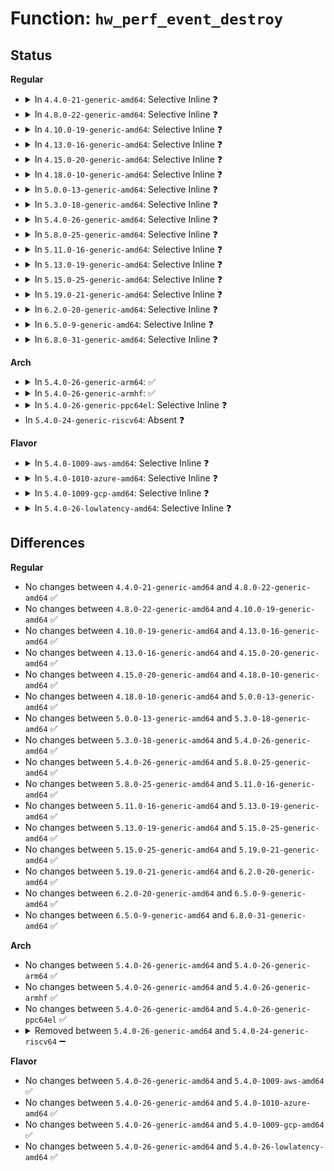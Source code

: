 # Function: <code>hw_perf_event_destroy</code>

## Status
<b>Regular</b>
<ul>
<li>
<details>
<summary>In <code>4.4.0-21-generic-amd64</code>: Selective Inline ❓</summary>

```c
void hw_perf_event_destroy(struct perf_event * event)
```

```json
{
  "name": "hw_perf_event_destroy",
  "collision_type": "Unique Static",
  "inline_type": "Selective",
  "funcs": [
    {
      "addr": 18446744071578869824,
      "name": "hw_perf_event_destroy",
      "external": false,
      "loc": "arch/x86/events/core.c:272",
      "file": "arch/x86/events/core.c",
      "inline": "not declared, inlined",
      "caller_inline": [
        "arch/x86/events/core.c:hw_perf_lbr_event_destroy"
      ],
      "caller_func": []
    }
  ],
  "symbols": [
    {
      "addr": 18446744071578869824,
      "name": "hw_perf_event_destroy",
      "section": ".text",
      "bind": "STB_LOCAL",
      "size": 23
    }
  ]
}
```
</details>
</li>
<li>
<details>
<summary>In <code>4.8.0-22-generic-amd64</code>: Selective Inline ❓</summary>

```c
void hw_perf_event_destroy(struct perf_event * event)
```

```json
{
  "name": "hw_perf_event_destroy",
  "collision_type": "Unique Static",
  "inline_type": "Selective",
  "funcs": [
    {
      "addr": 18446744071578870553,
      "name": "hw_perf_event_destroy",
      "external": false,
      "loc": "arch/x86/events/core.c:277",
      "file": "arch/x86/events/core.c",
      "inline": "not declared, inlined",
      "caller_inline": [
        "arch/x86/events/core.c:hw_perf_lbr_event_destroy"
      ],
      "caller_func": []
    }
  ],
  "symbols": [
    {
      "addr": 18446744071578870512,
      "name": "hw_perf_event_destroy",
      "section": ".text",
      "bind": "STB_LOCAL",
      "size": 23
    }
  ]
}
```
</details>
</li>
<li>
<details>
<summary>In <code>4.10.0-19-generic-amd64</code>: Selective Inline ❓</summary>

```c
void hw_perf_event_destroy(struct perf_event * event)
```

```json
{
  "name": "hw_perf_event_destroy",
  "collision_type": "Unique Static",
  "inline_type": "Selective",
  "funcs": [
    {
      "addr": 18446744071578870649,
      "name": "hw_perf_event_destroy",
      "external": false,
      "loc": "arch/x86/events/core.c:278",
      "file": "arch/x86/events/core.c",
      "inline": "not declared, inlined",
      "caller_inline": [
        "arch/x86/events/core.c:hw_perf_lbr_event_destroy"
      ],
      "caller_func": []
    }
  ],
  "symbols": [
    {
      "addr": 18446744071578870336,
      "name": "hw_perf_event_destroy",
      "section": ".text",
      "bind": "STB_LOCAL",
      "size": 23
    }
  ]
}
```
</details>
</li>
<li>
<details>
<summary>In <code>4.13.0-16-generic-amd64</code>: Selective Inline ❓</summary>

```c
void hw_perf_event_destroy(struct perf_event * event)
```

```json
{
  "name": "hw_perf_event_destroy",
  "collision_type": "Unique Static",
  "inline_type": "Selective",
  "funcs": [
    {
      "addr": 18446744071578870041,
      "name": "hw_perf_event_destroy",
      "external": false,
      "loc": "arch/x86/events/core.c:279",
      "file": "arch/x86/events/core.c",
      "inline": "not declared, inlined",
      "caller_inline": [
        "arch/x86/events/core.c:hw_perf_lbr_event_destroy"
      ],
      "caller_func": []
    }
  ],
  "symbols": [
    {
      "addr": 18446744071578869744,
      "name": "hw_perf_event_destroy",
      "section": ".text",
      "bind": "STB_LOCAL",
      "size": 23
    }
  ]
}
```
</details>
</li>
<li>
<details>
<summary>In <code>4.15.0-20-generic-amd64</code>: Selective Inline ❓</summary>

```c
void hw_perf_event_destroy(struct perf_event * event)
```

```json
{
  "name": "hw_perf_event_destroy",
  "collision_type": "Unique Static",
  "inline_type": "Selective",
  "funcs": [
    {
      "addr": 18446744071578870937,
      "name": "hw_perf_event_destroy",
      "external": false,
      "loc": "arch/x86/events/core.c:279",
      "file": "arch/x86/events/core.c",
      "inline": "not declared, inlined",
      "caller_inline": [
        "arch/x86/events/core.c:hw_perf_lbr_event_destroy"
      ],
      "caller_func": []
    }
  ],
  "symbols": [
    {
      "addr": 18446744071578870640,
      "name": "hw_perf_event_destroy",
      "section": ".text",
      "bind": "STB_LOCAL",
      "size": 23
    }
  ]
}
```
</details>
</li>
<li>
<details>
<summary>In <code>4.18.0-10-generic-amd64</code>: Selective Inline ❓</summary>

```c
void hw_perf_event_destroy(struct perf_event * event)
```

```json
{
  "name": "hw_perf_event_destroy",
  "collision_type": "Unique Static",
  "inline_type": "Selective",
  "funcs": [
    {
      "addr": 18446744071578872837,
      "name": "hw_perf_event_destroy",
      "external": false,
      "loc": "arch/x86/events/core.c:280",
      "file": "arch/x86/events/core.c",
      "inline": "not declared, inlined",
      "caller_inline": [
        "arch/x86/events/core.c:hw_perf_lbr_event_destroy"
      ],
      "caller_func": []
    }
  ],
  "symbols": [
    {
      "addr": 18446744071578872544,
      "name": "hw_perf_event_destroy",
      "section": ".text",
      "bind": "STB_LOCAL",
      "size": 23
    }
  ]
}
```
</details>
</li>
<li>
<details>
<summary>In <code>5.0.0-13-generic-amd64</code>: Selective Inline ❓</summary>

```c
void hw_perf_event_destroy(struct perf_event * event)
```

```json
{
  "name": "hw_perf_event_destroy",
  "collision_type": "Unique Static",
  "inline_type": "Selective",
  "funcs": [
    {
      "addr": 18446744071578872645,
      "name": "hw_perf_event_destroy",
      "external": false,
      "loc": "arch/x86/events/core.c:280",
      "file": "arch/x86/events/core.c",
      "inline": "not declared, inlined",
      "caller_inline": [
        "arch/x86/events/core.c:hw_perf_lbr_event_destroy"
      ],
      "caller_func": []
    }
  ],
  "symbols": [
    {
      "addr": 18446744071578872352,
      "name": "hw_perf_event_destroy",
      "section": ".text",
      "bind": "STB_LOCAL",
      "size": 23
    }
  ]
}
```
</details>
</li>
<li>
<details>
<summary>In <code>5.3.0-18-generic-amd64</code>: Selective Inline ❓</summary>

```c
void hw_perf_event_destroy(struct perf_event * event)
```

```json
{
  "name": "hw_perf_event_destroy",
  "collision_type": "Unique Static",
  "inline_type": "Selective",
  "funcs": [
    {
      "addr": 18446744071578873173,
      "name": "hw_perf_event_destroy",
      "external": false,
      "loc": "arch/x86/events/core.c:280",
      "file": "arch/x86/events/core.c",
      "inline": "not declared, inlined",
      "caller_inline": [
        "arch/x86/events/core.c:hw_perf_lbr_event_destroy"
      ],
      "caller_func": []
    }
  ],
  "symbols": [
    {
      "addr": 18446744071578872896,
      "name": "hw_perf_event_destroy",
      "section": ".text",
      "bind": "STB_LOCAL",
      "size": 23
    }
  ]
}
```
</details>
</li>
<li>
<details>
<summary>In <code>5.4.0-26-generic-amd64</code>: Selective Inline ❓</summary>

```c
void hw_perf_event_destroy(struct perf_event * event)
```

```json
{
  "name": "hw_perf_event_destroy",
  "collision_type": "Unique Static",
  "inline_type": "Selective",
  "funcs": [
    {
      "addr": 18446744071578873301,
      "name": "hw_perf_event_destroy",
      "external": false,
      "loc": "arch/x86/events/core.c:280",
      "file": "arch/x86/events/core.c",
      "inline": "not declared, inlined",
      "caller_inline": [
        "arch/x86/events/core.c:hw_perf_lbr_event_destroy"
      ],
      "caller_func": []
    }
  ],
  "symbols": [
    {
      "addr": 18446744071578873040,
      "name": "hw_perf_event_destroy",
      "section": ".text",
      "bind": "STB_LOCAL",
      "size": 23
    }
  ]
}
```
</details>
</li>
<li>
<details>
<summary>In <code>5.8.0-25-generic-amd64</code>: Selective Inline ❓</summary>

```c
void hw_perf_event_destroy(struct perf_event * event)
```

```json
{
  "name": "hw_perf_event_destroy",
  "collision_type": "Unique Static",
  "inline_type": "Selective",
  "funcs": [
    {
      "addr": 18446744071578877493,
      "name": "hw_perf_event_destroy",
      "external": false,
      "loc": "arch/x86/events/core.c:281",
      "file": "arch/x86/events/core.c",
      "inline": "not declared, inlined",
      "caller_inline": [
        "arch/x86/events/core.c:hw_perf_lbr_event_destroy"
      ],
      "caller_func": []
    }
  ],
  "symbols": [
    {
      "addr": 18446744071578877232,
      "name": "hw_perf_event_destroy",
      "section": ".text",
      "bind": "STB_LOCAL",
      "size": 23
    }
  ]
}
```
</details>
</li>
<li>
<details>
<summary>In <code>5.11.0-16-generic-amd64</code>: Selective Inline ❓</summary>

```c
void hw_perf_event_destroy(struct perf_event * event)
```

```json
{
  "name": "hw_perf_event_destroy",
  "collision_type": "Unique Static",
  "inline_type": "Selective",
  "funcs": [
    {
      "addr": 18446744071578873573,
      "name": "hw_perf_event_destroy",
      "external": false,
      "loc": "arch/x86/events/core.c:312",
      "file": "arch/x86/events/core.c",
      "inline": "not declared, inlined",
      "caller_inline": [
        "arch/x86/events/core.c:hw_perf_lbr_event_destroy"
      ],
      "caller_func": []
    }
  ],
  "symbols": [
    {
      "addr": 18446744071578873312,
      "name": "hw_perf_event_destroy",
      "section": ".text",
      "bind": "STB_LOCAL",
      "size": 23
    }
  ]
}
```
</details>
</li>
<li>
<details>
<summary>In <code>5.13.0-19-generic-amd64</code>: Selective Inline ❓</summary>

```c
void hw_perf_event_destroy(struct perf_event * event)
```

```json
{
  "name": "hw_perf_event_destroy",
  "collision_type": "Unique Static",
  "inline_type": "Selective",
  "funcs": [
    {
      "addr": 18446744071578875397,
      "name": "hw_perf_event_destroy",
      "external": false,
      "loc": "arch/x86/events/core.c:337",
      "file": "arch/x86/events/core.c",
      "inline": "not declared, inlined",
      "caller_inline": [
        "arch/x86/events/core.c:hw_perf_lbr_event_destroy"
      ],
      "caller_func": []
    }
  ],
  "symbols": [
    {
      "addr": 18446744071578875136,
      "name": "hw_perf_event_destroy",
      "section": ".text",
      "bind": "STB_LOCAL",
      "size": 23
    }
  ]
}
```
</details>
</li>
<li>
<details>
<summary>In <code>5.15.0-25-generic-amd64</code>: Selective Inline ❓</summary>

```c
void hw_perf_event_destroy(struct perf_event * event)
```

```json
{
  "name": "hw_perf_event_destroy",
  "collision_type": "Unique Static",
  "inline_type": "Selective",
  "funcs": [
    {
      "addr": 18446744071578877653,
      "name": "hw_perf_event_destroy",
      "external": false,
      "loc": "arch/x86/events/core.c:337",
      "file": "arch/x86/events/core.c",
      "inline": "not declared, inlined",
      "caller_inline": [
        "arch/x86/events/core.c:hw_perf_lbr_event_destroy"
      ],
      "caller_func": []
    }
  ],
  "symbols": [
    {
      "addr": 18446744071578877264,
      "name": "hw_perf_event_destroy",
      "section": ".text",
      "bind": "STB_LOCAL",
      "size": 23
    }
  ]
}
```
</details>
</li>
<li>
<details>
<summary>In <code>5.19.0-21-generic-amd64</code>: Selective Inline ❓</summary>

```c
void hw_perf_event_destroy(struct perf_event * event)
```

```json
{
  "name": "hw_perf_event_destroy",
  "collision_type": "Unique Static",
  "inline_type": "Selective",
  "funcs": [
    {
      "addr": 18446744071578874949,
      "name": "hw_perf_event_destroy",
      "external": false,
      "loc": "arch/x86/events/core.c:339",
      "file": "arch/x86/events/core.c",
      "inline": "not declared, inlined",
      "caller_inline": [
        "arch/x86/events/core.c:hw_perf_lbr_event_destroy"
      ],
      "caller_func": []
    }
  ],
  "symbols": [
    {
      "addr": 18446744071578874512,
      "name": "hw_perf_event_destroy",
      "section": ".text",
      "bind": "STB_LOCAL",
      "size": 27
    }
  ]
}
```
</details>
</li>
<li>
<details>
<summary>In <code>6.2.0-20-generic-amd64</code>: Selective Inline ❓</summary>

```c
void hw_perf_event_destroy(struct perf_event * event)
```

```json
{
  "name": "hw_perf_event_destroy",
  "collision_type": "Unique Static",
  "inline_type": "Selective",
  "funcs": [
    {
      "addr": 18446744071578881237,
      "name": "hw_perf_event_destroy",
      "external": false,
      "loc": "arch/x86/events/core.c:342",
      "file": "arch/x86/events/core.c",
      "inline": "not declared, inlined",
      "caller_inline": [
        "arch/x86/events/core.c:hw_perf_lbr_event_destroy"
      ],
      "caller_func": []
    }
  ],
  "symbols": [
    {
      "addr": 18446744071578880752,
      "name": "hw_perf_event_destroy",
      "section": ".text",
      "bind": "STB_LOCAL",
      "size": 27
    }
  ]
}
```
</details>
</li>
<li>
<details>
<summary>In <code>6.5.0-9-generic-amd64</code>: Selective Inline ❓</summary>

```c
void hw_perf_event_destroy(struct perf_event * event)
```

```json
{
  "name": "hw_perf_event_destroy",
  "collision_type": "Unique Static",
  "inline_type": "Selective",
  "funcs": [
    {
      "addr": 18446744071578879237,
      "name": "hw_perf_event_destroy",
      "external": false,
      "loc": "arch/x86/events/core.c:342",
      "file": "arch/x86/events/core.c",
      "inline": "not declared, inlined",
      "caller_inline": [
        "arch/x86/events/core.c:hw_perf_lbr_event_destroy"
      ],
      "caller_func": []
    }
  ],
  "symbols": [
    {
      "addr": 18446744071578878752,
      "name": "hw_perf_event_destroy",
      "section": ".text",
      "bind": "STB_LOCAL",
      "size": 27
    }
  ]
}
```
</details>
</li>
<li>
<details>
<summary>In <code>6.8.0-31-generic-amd64</code>: Selective Inline ❓</summary>

```c
void hw_perf_event_destroy(struct perf_event * event)
```

```json
{
  "name": "hw_perf_event_destroy",
  "collision_type": "Unique Static",
  "inline_type": "Selective",
  "funcs": [
    {
      "addr": 18446744071578901541,
      "name": "hw_perf_event_destroy",
      "external": false,
      "loc": "arch/x86/events/core.c:340",
      "file": "arch/x86/events/core.c",
      "inline": "not declared, inlined",
      "caller_inline": [
        "arch/x86/events/core.c:hw_perf_lbr_event_destroy"
      ],
      "caller_func": []
    }
  ],
  "symbols": [
    {
      "addr": 18446744071578901056,
      "name": "hw_perf_event_destroy",
      "section": ".text",
      "bind": "STB_LOCAL",
      "size": 27
    }
  ]
}
```
</details>
</li>
</ul>
<b>Arch</b>
<ul>
<li>
<details>
<summary>In <code>5.4.0-26-generic-arm64</code>: ✅</summary>

```c
void hw_perf_event_destroy(struct perf_event * event)
```

```json
{
  "name": "hw_perf_event_destroy",
  "collision_type": "Unique Static",
  "inline_type": "No",
  "funcs": [
    {
      "addr": 18446603336501759384,
      "name": "hw_perf_event_destroy",
      "external": false,
      "loc": "drivers/perf/arm-cci.c:1084",
      "file": "drivers/perf/arm-cci.c",
      "inline": "seen, unknown",
      "caller_inline": [],
      "caller_func": [
        "drivers/perf/arm-cci.c:cci_pmu_event_init"
      ]
    }
  ],
  "symbols": [
    {
      "addr": 18446603336501759384,
      "name": "hw_perf_event_destroy",
      "section": ".text",
      "bind": "STB_LOCAL",
      "size": 92
    }
  ]
}
```
</details>
</li>
<li>
<details>
<summary>In <code>5.4.0-26-generic-armhf</code>: ✅</summary>

```c
void hw_perf_event_destroy(struct perf_event * event)
```

```json
{
  "name": "hw_perf_event_destroy",
  "collision_type": "Unique Static",
  "inline_type": "No",
  "funcs": [
    {
      "addr": 3234312756,
      "name": "hw_perf_event_destroy",
      "external": false,
      "loc": "drivers/perf/arm-cci.c:1084",
      "file": "drivers/perf/arm-cci.c",
      "inline": "seen, unknown",
      "caller_inline": [],
      "caller_func": [
        "drivers/perf/arm-cci.c:cci_pmu_event_init"
      ]
    }
  ],
  "symbols": [
    {
      "addr": 3234312756,
      "name": "hw_perf_event_destroy",
      "section": ".text",
      "bind": "STB_LOCAL",
      "size": 72
    }
  ]
}
```
</details>
</li>
<li>
<details>
<summary>In <code>5.4.0-26-generic-ppc64el</code>: Selective Inline ❓</summary>

```c
void hw_perf_event_destroy(struct perf_event * event)
```

```json
{
  "name": "hw_perf_event_destroy",
  "collision_type": "Unique Static",
  "inline_type": "Selective",
  "funcs": [
    {
      "addr": 13835058055283378448,
      "name": "hw_perf_event_destroy",
      "external": false,
      "loc": "arch/powerpc/perf/core-book3s.c:1787",
      "file": "arch/powerpc/perf/core-book3s.c",
      "inline": "not declared, inlined",
      "caller_inline": [],
      "caller_func": []
    }
  ],
  "symbols": [
    {
      "addr": 13835058055283378448,
      "name": "hw_perf_event_destroy",
      "section": ".text",
      "bind": "STB_LOCAL",
      "size": 224
    }
  ]
}
```
</details>
</li>
<li>
In <code>5.4.0-24-generic-riscv64</code>: Absent ❓
</li>
</ul>
<b>Flavor</b>
<ul>
<li>
<details>
<summary>In <code>5.4.0-1009-aws-amd64</code>: Selective Inline ❓</summary>

```c
void hw_perf_event_destroy(struct perf_event * event)
```

```json
{
  "name": "hw_perf_event_destroy",
  "collision_type": "Unique Static",
  "inline_type": "Selective",
  "funcs": [
    {
      "addr": 18446744071578873301,
      "name": "hw_perf_event_destroy",
      "external": false,
      "loc": "arch/x86/events/core.c:280",
      "file": "arch/x86/events/core.c",
      "inline": "not declared, inlined",
      "caller_inline": [
        "arch/x86/events/core.c:hw_perf_lbr_event_destroy"
      ],
      "caller_func": []
    }
  ],
  "symbols": [
    {
      "addr": 18446744071578873040,
      "name": "hw_perf_event_destroy",
      "section": ".text",
      "bind": "STB_LOCAL",
      "size": 23
    }
  ]
}
```
</details>
</li>
<li>
<details>
<summary>In <code>5.4.0-1010-azure-amd64</code>: Selective Inline ❓</summary>

```c
void hw_perf_event_destroy(struct perf_event * event)
```

```json
{
  "name": "hw_perf_event_destroy",
  "collision_type": "Unique Static",
  "inline_type": "Selective",
  "funcs": [
    {
      "addr": 18446744071578866933,
      "name": "hw_perf_event_destroy",
      "external": false,
      "loc": "arch/x86/events/core.c:280",
      "file": "arch/x86/events/core.c",
      "inline": "not declared, inlined",
      "caller_inline": [
        "arch/x86/events/core.c:hw_perf_lbr_event_destroy"
      ],
      "caller_func": []
    }
  ],
  "symbols": [
    {
      "addr": 18446744071578866672,
      "name": "hw_perf_event_destroy",
      "section": ".text",
      "bind": "STB_LOCAL",
      "size": 23
    }
  ]
}
```
</details>
</li>
<li>
<details>
<summary>In <code>5.4.0-1009-gcp-amd64</code>: Selective Inline ❓</summary>

```c
void hw_perf_event_destroy(struct perf_event * event)
```

```json
{
  "name": "hw_perf_event_destroy",
  "collision_type": "Unique Static",
  "inline_type": "Selective",
  "funcs": [
    {
      "addr": 18446744071578873237,
      "name": "hw_perf_event_destroy",
      "external": false,
      "loc": "arch/x86/events/core.c:280",
      "file": "arch/x86/events/core.c",
      "inline": "not declared, inlined",
      "caller_inline": [
        "arch/x86/events/core.c:hw_perf_lbr_event_destroy"
      ],
      "caller_func": []
    }
  ],
  "symbols": [
    {
      "addr": 18446744071578872976,
      "name": "hw_perf_event_destroy",
      "section": ".text",
      "bind": "STB_LOCAL",
      "size": 23
    }
  ]
}
```
</details>
</li>
<li>
<details>
<summary>In <code>5.4.0-26-lowlatency-amd64</code>: Selective Inline ❓</summary>

```c
void hw_perf_event_destroy(struct perf_event * event)
```

```json
{
  "name": "hw_perf_event_destroy",
  "collision_type": "Unique Static",
  "inline_type": "Selective",
  "funcs": [
    {
      "addr": 18446744071578873589,
      "name": "hw_perf_event_destroy",
      "external": false,
      "loc": "arch/x86/events/core.c:280",
      "file": "arch/x86/events/core.c",
      "inline": "not declared, inlined",
      "caller_inline": [
        "arch/x86/events/core.c:hw_perf_lbr_event_destroy"
      ],
      "caller_func": []
    }
  ],
  "symbols": [
    {
      "addr": 18446744071578873328,
      "name": "hw_perf_event_destroy",
      "section": ".text",
      "bind": "STB_LOCAL",
      "size": 23
    }
  ]
}
```
</details>
</li>
</ul>

## Differences
<b>Regular</b>
<ul>
<li>
No changes between <code>4.4.0-21-generic-amd64</code> and <code>4.8.0-22-generic-amd64</code> ✅
</li>
<li>
No changes between <code>4.8.0-22-generic-amd64</code> and <code>4.10.0-19-generic-amd64</code> ✅
</li>
<li>
No changes between <code>4.10.0-19-generic-amd64</code> and <code>4.13.0-16-generic-amd64</code> ✅
</li>
<li>
No changes between <code>4.13.0-16-generic-amd64</code> and <code>4.15.0-20-generic-amd64</code> ✅
</li>
<li>
No changes between <code>4.15.0-20-generic-amd64</code> and <code>4.18.0-10-generic-amd64</code> ✅
</li>
<li>
No changes between <code>4.18.0-10-generic-amd64</code> and <code>5.0.0-13-generic-amd64</code> ✅
</li>
<li>
No changes between <code>5.0.0-13-generic-amd64</code> and <code>5.3.0-18-generic-amd64</code> ✅
</li>
<li>
No changes between <code>5.3.0-18-generic-amd64</code> and <code>5.4.0-26-generic-amd64</code> ✅
</li>
<li>
No changes between <code>5.4.0-26-generic-amd64</code> and <code>5.8.0-25-generic-amd64</code> ✅
</li>
<li>
No changes between <code>5.8.0-25-generic-amd64</code> and <code>5.11.0-16-generic-amd64</code> ✅
</li>
<li>
No changes between <code>5.11.0-16-generic-amd64</code> and <code>5.13.0-19-generic-amd64</code> ✅
</li>
<li>
No changes between <code>5.13.0-19-generic-amd64</code> and <code>5.15.0-25-generic-amd64</code> ✅
</li>
<li>
No changes between <code>5.15.0-25-generic-amd64</code> and <code>5.19.0-21-generic-amd64</code> ✅
</li>
<li>
No changes between <code>5.19.0-21-generic-amd64</code> and <code>6.2.0-20-generic-amd64</code> ✅
</li>
<li>
No changes between <code>6.2.0-20-generic-amd64</code> and <code>6.5.0-9-generic-amd64</code> ✅
</li>
<li>
No changes between <code>6.5.0-9-generic-amd64</code> and <code>6.8.0-31-generic-amd64</code> ✅
</li>
</ul>
<b>Arch</b>
<ul>
<li>
No changes between <code>5.4.0-26-generic-amd64</code> and <code>5.4.0-26-generic-arm64</code> ✅
</li>
<li>
No changes between <code>5.4.0-26-generic-amd64</code> and <code>5.4.0-26-generic-armhf</code> ✅
</li>
<li>
No changes between <code>5.4.0-26-generic-amd64</code> and <code>5.4.0-26-generic-ppc64el</code> ✅
</li>
<li>
<details>
<summary>Removed between <code>5.4.0-26-generic-amd64</code> and <code>5.4.0-24-generic-riscv64</code> ➖</summary>

```c
void hw_perf_event_destroy(struct perf_event * event)
```
</details>
</li>
</ul>
<b>Flavor</b>
<ul>
<li>
No changes between <code>5.4.0-26-generic-amd64</code> and <code>5.4.0-1009-aws-amd64</code> ✅
</li>
<li>
No changes between <code>5.4.0-26-generic-amd64</code> and <code>5.4.0-1010-azure-amd64</code> ✅
</li>
<li>
No changes between <code>5.4.0-26-generic-amd64</code> and <code>5.4.0-1009-gcp-amd64</code> ✅
</li>
<li>
No changes between <code>5.4.0-26-generic-amd64</code> and <code>5.4.0-26-lowlatency-amd64</code> ✅
</li>
</ul>
